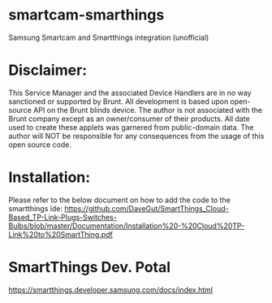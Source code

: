 # smartcam-smarthings
Samsung Smartcam and Smartthings integration (unofficial)
# Disclaimer:
This Service Manager and the associated Device Handlers are in no way sanctioned or supported by Brunt.  All development is based upon open-source API on the Brunt blinds device. The author is not associated with the Brunt company except as an owner/consumer of their products. All date used to create these applets was garnered from public-domain data. The author will NOT be responsible for any consequences from the usage of this open source code.
# Installation:
Please refer to the below document on how to add the code to the smartthings ide:
https://github.com/DaveGut/SmartThings_Cloud-Based_TP-Link-Plugs-Switches-Bulbs/blob/master/Documentation/Installation%20-%20Cloud%20TP-Link%20to%20SmartThing.pdf

# SmartThings Dev. Potal
https://smartthings.developer.samsung.com/docs/index.html
